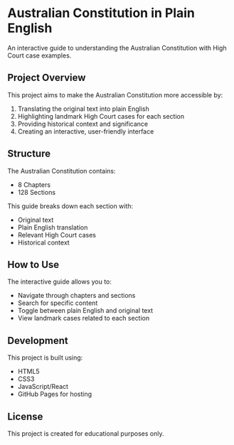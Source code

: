 
# Australian Constitution in Plain English

An interactive guide to understanding the Australian Constitution with High Court case examples.

## Project Overview

This project aims to make the Australian Constitution more accessible by:
1. Translating the original text into plain English
2. Highlighting landmark High Court cases for each section
3. Providing historical context and significance
4. Creating an interactive, user-friendly interface

## Structure

The Australian Constitution contains:
- 8 Chapters
- 128 Sections

This guide breaks down each section with:
- Original text
- Plain English translation
- Relevant High Court cases
- Historical context

## How to Use

The interactive guide allows you to:
- Navigate through chapters and sections
- Search for specific content
- Toggle between plain English and original text
- View landmark cases related to each section

## Development

This project is built using:
- HTML5
- CSS3
- JavaScript/React
- GitHub Pages for hosting

## License

This project is created for educational purposes only.
